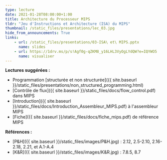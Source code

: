 ```yaml
---
type: lecture
date: 2021-01-28T08:00:00+1:00
title: Architecture du Processeur MIPS
tldr: "Jeu d'Instructions et Architecture (ISA) du MIPS"
thumbnail: /static_files/presentations/lec_03.jpg
hide_from_announcements: True
links:
    - url: /static_files/presentations/03-ISA\ et\ MIPS.pptx
      name: slides
    - url: https://1drv.ms/p/s!Agf0g-qZKM8_y16LHL3VyOgLYdQW?e=IQYWO5
      name: visualiser
---
```

**Lectures suggérées :**   
- Programmation [structurée et non structurée]({{ site.baseurl }}/static_files/presentations/non_structured_programming.html)
- [Contrôle de flux]({{ site.baseurl }}/static_files/docs/flow_control.pdf) dans MIPS
- [Introduction]({{ site.baseurl }}/static_files/docs/Introduction_Assembleur_MIPS.pdf) à l'assembleur MIPS
- [Fiche]({{ site.baseurl }}/static_files/docs/fiche_mips.pdf) de référence MIPS

**Références :**
- [P&H]({{ site.baseurl }}/static_files/images/P&H.jpg) : 2.12, 2.5-2.10, 2.16-2.18, 2.21, et A.1-A.4
- [K&R]({{ site.baseurl }}/static_files/images/K&R.jpg) : 7.8.5, 8.7

